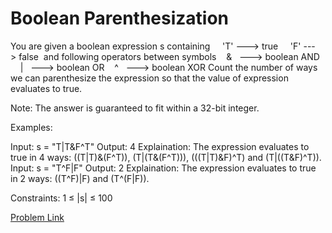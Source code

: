 # Boolean Parenthesization

You are given a boolean expression s containing
    'T' ---> true
    'F' ---> false 
and following operators between symbols
   &   ---> boolean AND
    |   ---> boolean OR
   ^   ---> boolean XOR
Count the number of ways we can parenthesize the expression so that the value of expression evaluates to true.

Note: The answer is guaranteed to fit within a 32-bit integer.

Examples:

Input: s = "T|T&F^T"
Output: 4
Explaination: The expression evaluates to true in 4 ways: ((T|T)&(F^T)), (T|(T&(F^T))), (((T|T)&F)^T) and (T|((T&F)^T)).
Input: s = "T^F|F"
Output: 2
Explaination: The expression evaluates to true in 2 ways: ((T^F)|F) and (T^(F|F)).

Constraints:
1 ≤ |s| ≤ 100 

[Problem Link](https://www.geeksforgeeks.org/problems/boolean-parenthesization5610/1)